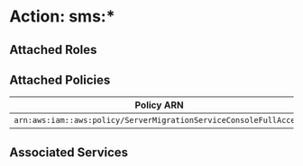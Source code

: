 # Action: sms:*

## Attached Roles

## Attached Policies

| Policy ARN | Policy Name |
|------------|-------------|
| `arn:aws:iam::aws:policy/ServerMigrationServiceConsoleFullAccess` | [ServerMigrationServiceConsoleFullAccess](../policies.md#servermigrationserviceconsolefullaccess) |

## Associated Services

